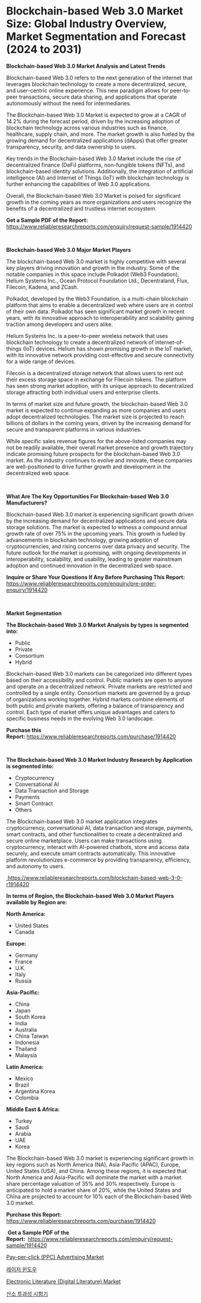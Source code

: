 <p><h1>Blockchain-based Web 3.0 Market Size: Global Industry Overview, Market Segmentation and Forecast (2024 to 2031)</h1></p><p><strong>Blockchain-based Web 3.0 Market Analysis and Latest Trends</strong></p>
<p><p>Blockchain-based Web 3.0 refers to the next generation of the internet that leverages blockchain technology to create a more decentralized, secure, and user-centric online experience. This new paradigm allows for peer-to-peer transactions, secure data sharing, and applications that operate autonomously without the need for intermediaries.</p><p>The Blockchain-based Web 3.0 Market is expected to grow at a CAGR of 14.2% during the forecast period, driven by the increasing adoption of blockchain technology across various industries such as finance, healthcare, supply chain, and more. The market growth is also fueled by the growing demand for decentralized applications (dApps) that offer greater transparency, security, and data ownership to users.</p><p>Key trends in the Blockchain-based Web 3.0 Market include the rise of decentralized finance (DeFi) platforms, non-fungible tokens (NFTs), and blockchain-based identity solutions. Additionally, the integration of artificial intelligence (AI) and Internet of Things (IoT) with blockchain technology is further enhancing the capabilities of Web 3.0 applications.</p><p>Overall, the Blockchain-based Web 3.0 Market is poised for significant growth in the coming years as more organizations and users recognize the benefits of a decentralized and trustless internet ecosystem.</p></p>
<p><strong>Get a Sample PDF of the Report:&nbsp;</strong> <a href="https://www.reliableresearchreports.com/enquiry/request-sample/1914420">https://www.reliableresearchreports.com/enquiry/request-sample/1914420</a></p>
<p>&nbsp;</p>
<p><strong>Blockchain-based Web 3.0 Major Market Players</strong></p>
<p><p>The blockchain-based Web 3.0 market is highly competitive with several key players driving innovation and growth in the industry. Some of the notable companies in this space include Polkadot (Web3 Foundation), Helium Systems Inc., Ocean Protocol Foundation Ltd., Decentraland, Flux, Filecoin, Kadena, and ZCash.</p><p>Polkadot, developed by the Web3 Foundation, is a multi-chain blockchain platform that aims to enable a decentralized web where users are in control of their own data. Polkadot has seen significant market growth in recent years, with its innovative approach to interoperability and scalability gaining traction among developers and users alike.</p><p>Helium Systems Inc. is a peer-to-peer wireless network that uses blockchain technology to create a decentralized network of internet-of-things (IoT) devices. Helium has shown promising growth in the IoT market, with its innovative network providing cost-effective and secure connectivity for a wide range of devices.</p><p>Filecoin is a decentralized storage network that allows users to rent out their excess storage space in exchange for Filecoin tokens. The platform has seen strong market adoption, with its unique approach to decentralized storage attracting both individual users and enterprise clients.</p><p>In terms of market size and future growth, the blockchain-based Web 3.0 market is expected to continue expanding as more companies and users adopt decentralized technologies. The market size is projected to reach billions of dollars in the coming years, driven by the increasing demand for secure and transparent platforms in various industries.</p><p>While specific sales revenue figures for the above-listed companies may not be readily available, their overall market presence and growth trajectory indicate promising future prospects for the blockchain-based Web 3.0 market. As the industry continues to evolve and innovate, these companies are well-positioned to drive further growth and development in the decentralized web space.</p></p>
<p>&nbsp;</p>
<p><strong>What Are The Key Opportunities For Blockchain-based Web 3.0 Manufacturers?</strong></p>
<p><p>Blockchain-based Web 3.0 market is experiencing significant growth driven by the increasing demand for decentralized applications and secure data storage solutions. The market is expected to witness a compound annual growth rate of over 75% in the upcoming years. This growth is fueled by advancements in blockchain technology, growing adoption of cryptocurrencies, and rising concerns over data privacy and security. The future outlook for the market is promising, with ongoing developments in interoperability, scalability, and usability, leading to greater mainstream adoption and continued innovation in the decentralized web space.</p></p>
<p><strong>Inquire or Share Your Questions If Any Before Purchasing This Report:</strong> <a href="https://www.reliableresearchreports.com/enquiry/pre-order-enquiry/1914420">https://www.reliableresearchreports.com/enquiry/pre-order-enquiry/1914420</a></p>
<p>&nbsp;</p>
<p><strong>Market Segmentation</strong></p>
<p><strong>The Blockchain-based Web 3.0 Market Analysis by types is segmented into:</strong></p>
<p><ul><li>Public</li><li>Private</li><li>Consortium</li><li>Hybrid</li></ul></p>
<p><p>Blockchain-based Web 3.0 markets can be categorized into different types based on their accessibility and control. Public markets are open to anyone and operate on a decentralized network. Private markets are restricted and controlled by a single entity. Consortium markets are governed by a group of organizations working together. Hybrid markets combine elements of both public and private markets, offering a balance of transparency and control. Each type of market offers unique advantages and caters to specific business needs in the evolving Web 3.0 landscape.</p></p>
<p><strong>Purchase this Report:&nbsp;</strong><a href="https://www.reliableresearchreports.com/purchase/1914420">https://www.reliableresearchreports.com/purchase/1914420</a></p>
<p>&nbsp;</p>
<p><strong>The Blockchain-based Web 3.0 Market Industry Research by Application is segmented into:</strong></p>
<p><ul><li>Cryptocurrency</li><li>Conversational AI</li><li>Data Transaction and Storage</li><li>Payments</li><li>Smart Contract</li><li>Others</li></ul></p>
<p><p>The Blockchain-based Web 3.0 market application integrates cryptocurrency, conversational AI, data transaction and storage, payments, smart contracts, and other functionalities to create a decentralized and secure online marketplace. Users can make transactions using cryptocurrency, interact with AI-powered chatbots, store and access data securely, and execute smart contracts automatically. This innovative platform revolutionizes e-commerce by providing transparency, efficiency, and autonomy to users.</p></p>
<p><a href="https://www.reliableresearchreports.com/blockchain-based-web-3-0-r1914420">&nbsp;https://www.reliableresearchreports.com/blockchain-based-web-3-0-r1914420</a></p>
<p><strong>In terms of Region, the Blockchain-based Web 3.0 Market Players available by Region are:</strong></p>
<p>
    <p> <strong> North America: </strong>
        <ul>
            <li>United States</li>
            <li>Canada</li>
        </ul>
        </p> 
    <p> <strong> Europe: </strong>
        <ul>
            <li>Germany</li>
            <li>France</li>
            <li>U.K.</li>
            <li>Italy</li>
            <li>Russia</li>
        </ul>
        </p> 
    <p> <strong> Asia-Pacific: </strong>
        <ul>
            <li>China</li>
            <li>Japan</li>
            <li>South Korea</li>
            <li>India</li>
            <li>Australia</li>
            <li>China Taiwan</li>
            <li>Indonesia</li>
            <li>Thailand</li>
            <li>Malaysia</li>
        </ul>
        </p> 
    <p> <strong> Latin America: </strong>
        <ul>
            <li>Mexico</li>
            <li>Brazil</li>
            <li>Argentina Korea</li>
            <li>Colombia</li>
        </ul>
        </p> 
    <p> <strong> Middle East & Africa: </strong>
        <ul>
            <li>Turkey</li>
            <li>Saudi</li>
            <li>Arabia</li>
            <li>UAE</li>
            <li>Korea</li>
        </ul>
    </p>
    </p>
<p><p>The Blockchain-based Web 3.0 market is experiencing significant growth in key regions such as North America (NA), Asia-Pacific (APAC), Europe, United States (USA), and China. Among these regions, it is expected that North America and Asia-Pacific will dominate the market with a market share percentage valuation of 35% and 30% respectively. Europe is anticipated to hold a market share of 20%, while the United States and China are projected to account for 10% each of the Blockchain-based Web 3.0 market.</p></p>
<p><strong>Purchase this Report: </strong><a href="https://www.reliableresearchreports.com/purchase/1914420">https://www.reliableresearchreports.com/purchase/1914420</a></p>
<p>&nbsp;<strong>Get a Sample PDF of the Report:&nbsp;&nbsp;</strong><a href="https://www.reliableresearchreports.com/enquiry/request-sample/1914420">https://www.reliableresearchreports.com/enquiry/request-sample/1914420</a></p>
<p><strong></strong></p>
<p><p><a href="https://github.com/timeliteaut/Market-Research-Report-List-2/blob/main/pay-per-click-ppc-advertising-market.md">Pay-per-click (PPC) Advertising Market</a></p><p><a href="https://github.com/novabrown3/Market-Research-Report-List-1/blob/main/512175361865.md">레이저 윈도우</a></p><p><a href="https://github.com/seekum/Market-Research-Report-List-2/blob/main/electronic-literature-digital-literature-market.md">Electronic Literature (Digital Literature) Market</a></p><p><a href="https://github.com/durgin521/Market-Research-Report-List-1/blob/main/460564761866.md">산소 투과성 시험기</a></p></p>